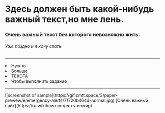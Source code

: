 # Здесь должен быть какой-нибудь важный текст,но мне лень.
### Очень важный текст без которого невозножно жить.
###### Уже поздно и я хочу спать
<hr>
<li> Нужно
<li> Больше
<li> ТЕКСТА
<li> Чтобы выполнить задание
<hr>
![screenshot of sample](https://gif.cmtt.space/3/paper-preview/e/emergency-alerts/7f720b464d-normal.jpg)
[Очень важный сайт](https://ru.wikihow.com/есть-инжир)
